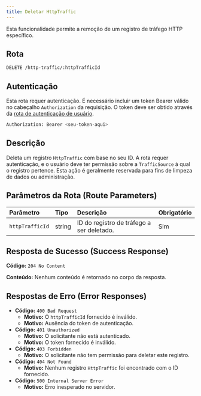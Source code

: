 ```yaml
---
title: Deletar HttpTraffic
---
```


Esta funcionalidade permite a remoção de um registro de tráfego HTTP específico.

## Rota

```bash
DELETE /http-traffic/:httpTrafficId
```

## Autenticação

Esta rota requer autenticação. É necessário incluir um token Bearer válido no cabeçalho `Authorization` da requisição. O token deve ser obtido através da [rota de autenticação de usuário](/user/authuser/).

```bash
Authorization: Bearer <seu-token-aqui>
```

## Descrição

Deleta um registro `HttpTraffic` com base no seu ID. A rota requer autenticação, e o usuário deve ter permissão sobre a `TrafficSource` à qual o registro pertence. Esta ação é geralmente reservada para fins de limpeza de dados ou administração.

## Parâmetros da Rota (Route Parameters)

| Parâmetro       | Tipo   | Descrição                                 | Obrigatório |
| :-------------- | :----- | :---------------------------------------- | :---------- |
| `httpTrafficId` | string | ID do registro de tráfego a ser deletado. | Sim         |

## Resposta de Sucesso (Success Response)

**Código:** `204 No Content`

**Conteúdo:** Nenhum conteúdo é retornado no corpo da resposta.

## Respostas de Erro (Error Responses)

- **Código:** `400 Bad Request`
  - **Motivo:** O `httpTrafficId` fornecido é inválido.
  - **Motivo:** Ausência do token de autenticação.
- **Código:** `401 Unauthorized`
  - **Motivo:** O solicitante não está autenticado.
  - **Motivo:** O token fornecido é inválido.
- **Código:** `403 Forbidden`
  - **Motivo:** O solicitante não tem permissão para deletar este registro.
- **Código:** `404 Not Found`
  - **Motivo:** Nenhum registro `HttpTraffic` foi encontrado com o ID fornecido.
- **Código:** `500 Internal Server Error`
  - **Motivo:** Erro inesperado no servidor.
